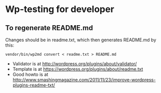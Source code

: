 # Wp-testing for developer

## To regenerate README.md

Changes should be in readme.txt, which then generates README.md by this:

    vendor/bin/wp2md convert < readme.txt > README.md

* Validator is at http://wordpress.org/plugins/about/validator/
* Template is at https://wordpress.org/plugins/about/readme.txt
* Good howto is at http://www.smashingmagazine.com/2011/11/23/improve-wordpress-plugins-readme-txt/
